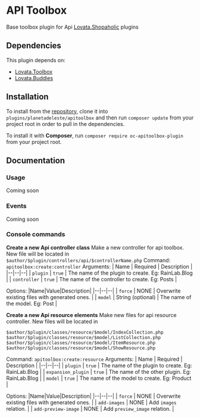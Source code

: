 # API Toolbox
Base toolbox plugin for Api [Lovata.Shopaholic](https://octobercms.com/plugin/lovata-shopaholic) plugins

## Dependencies
This plugin depends on:

- [Lovata.Toolbox](https://octobercms.com/plugin/lovata-toolbox)
- [Lovata.Buddies](https://octobercms.com/plugin/lovata-buddies)

## Installation
To install from the [repository](https://github.com/planetadeleste/oc-api-toolbox), clone it into `plugins/planetadeleste/apitoolbox` and then run `composer update` from your project root in order to pull in the dependencies.

To install it with **Composer**, run `composer require oc-apitoolbox-plugin` from your project root.

## Documentation

### Usage
Coming soon

### Events
Coming soon

### Console commands
**Create a new Api controller class**
Make a new controller for api toolbox. New file will be located in `$author/$plugin/controllers/api/$controllerName.php`
Command: `apitoolbox:create:controller`
Arguments:
| Name | Required | Description |
|--|--|--|
| `plugin` | `true` | The name of the plugin to create. Eg: RainLab.Blog |
| `controller` | `true` | The name of the controller to create. Eg: Posts |

Options:
|Name|Value|Description|
|--|--|--|
| `force` | NONE | Overwrite existing files with generated ones. |
| `model` | String (optional) | The name of the model. Eg: Post |


**Create a new Api resource elements**
Make new files for api resource controller.
New files will be located in

    $author/$plugin/classes/resource/$model/IndexCollection.php
    $author/$plugin/classes/resource/$model/ListCollection.php
    $author/$plugin/classes/resource/$model/ItemResource.php
    $author/$plugin/classes/resource/$model/ShowResource.php

Command: `apitoolbox:create:resource`
Arguments:
| Name | Required | Description |
|--|--|--|
| `plugin` | `true` | The name of the plugin to create. Eg: RainLab.Blog |
| `expansion_plugin` | `true` | The name of the other plugin. Eg: RainLab.Blog |
| `model` | `true` | The name of the model to create. Eg: Product |

Options:
|Name|Value|Description|
|--|--|--|
| `force` | NONE | Overwrite existing files with generated ones. |
| `add-images` | NONE | Add `images` relation. |
| `add-preview-image` | NONE | Add `preview_image` relation. |
